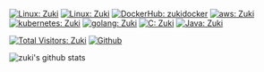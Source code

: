 [![Linux: Zuki](https://img.shields.io/badge/Linux-white?logo=linux&logoColor=black)](https://www.linux.org/)
[![Linux: Zuki](https://img.shields.io/badge/Redhat-black?logo=redhat&logoColor=red)](https://www.redhat.com/)
[![DockerHub: zukidocker](https://img.shields.io/badge/docker-black?logo=docker&logoColor=blue)](https://hub.docker.com/u/zukidocker)
[![aws: Zuki](https://img.shields.io/badge/aws-black?logo=AmazonAWS&logoColor=yellow)](https://aws.amazon.com/)
[![kubernetes: Zuki](https://img.shields.io/badge/kubernetes-blue?logo=kubernetes&logoColor=white)](https://kubernetes.io/)
[![golang: Zuki](https://img.shields.io/badge/golang-blue?logo=go&logoColor=white)](https://go.dev/)
[![C: Zuki](https://img.shields.io/badge/C%20programming-white?logo=c&logoColor=purple)](https://www.gnu.org/software/gnu-c-manual/)
[![Java: Zuki](https://img.shields.io/badge/Java-black?logo=openjdk&logoColor=white)](https://www.java.com/)

[![Total Visitors: Zuki](https://komarev.com/ghpvc/?username=zukigit&color=green&style=plastic)](https://github.com/zukigit)
[![Github](https://img.shields.io/github/followers/zukigit?label=Follow&style=social)](https://github.com/zukigit)

<!-- ![Top Langs](https://github-readme-stats.vercel.app/api/top-langs/?username=zukigit&hide=html) -->
![zuki's github stats](https://github-readme-stats.vercel.app/api?username=zukigit&show_icons=true&count_private=true&line_height=40&line_width=240)

